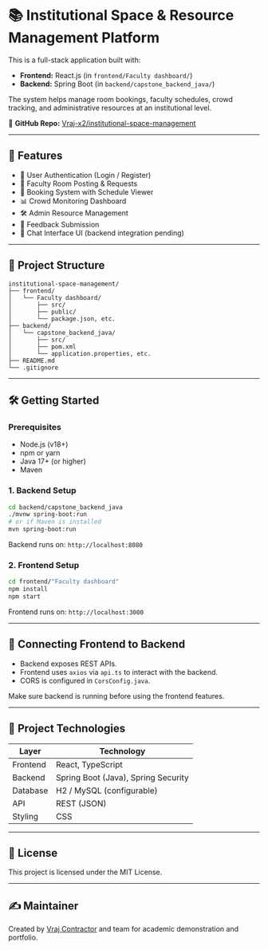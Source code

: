 
# 📚 Institutional Space & Resource Management Platform

This is a full-stack application built with:
- **Frontend:** React.js (in `frontend/Faculty dashboard/`)
- **Backend:** Spring Boot (in `backend/capstone_backend_java/`)

The system helps manage room bookings, faculty schedules, crowd tracking, and administrative resources at an institutional level.

📍 **GitHub Repo:** [Vraj-x2/institutional-space-management](https://github.com/Vraj-x2/institutional-space-management)

---

## 🚀 Features

- 🔐 User Authentication (Login / Register)
- 🏫 Faculty Room Posting & Requests
- 📅 Booking System with Schedule Viewer
- 📊 Crowd Monitoring Dashboard
- 🛠️ Admin Resource Management
- 📩 Feedback Submission
- 💬 Chat Interface UI (backend integration pending)

---

## 📁 Project Structure

```
institutional-space-management/
├── frontend/
│   └── Faculty dashboard/
│       ├── src/
│       ├── public/
│       └── package.json, etc.
├── backend/
│   └── capstone_backend_java/
│       ├── src/
│       ├── pom.xml
│       └── application.properties, etc.
├── README.md
└── .gitignore
```

---

## 🛠️ Getting Started

### Prerequisites

- Node.js (v18+)
- npm or yarn
- Java 17+ (or higher)
- Maven

### 1. Backend Setup

```bash
cd backend/capstone_backend_java
./mvnw spring-boot:run
# or if Maven is installed
mvn spring-boot:run
```

Backend runs on: `http://localhost:8080`

### 2. Frontend Setup

```bash
cd frontend/"Faculty dashboard"
npm install
npm start
```

Frontend runs on: `http://localhost:3000`

---

## 🔗 Connecting Frontend to Backend

- Backend exposes REST APIs.
- Frontend uses `axios` via `api.ts` to interact with the backend.
- CORS is configured in `CorsConfig.java`.

Make sure backend is running before using the frontend features.

---

## 🧪 Project Technologies

| Layer     | Technology        |
|-----------|-------------------|
| Frontend  | React, TypeScript |
| Backend   | Spring Boot (Java), Spring Security |
| Database  | H2 / MySQL (configurable) |
| API       | REST (JSON)       |
| Styling   | CSS               |

---

## 📃 License

This project is licensed under the MIT License.

---

## ✍️ Maintainer

Created by [Vraj Contractor](https://github.com/Vraj-x2) and team for academic demonstration and portfolio.
